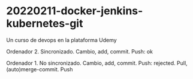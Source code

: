 # 20220211-docker-jenkins-kubernetes-git
Un curso de devops en la plataforma Udemy

Ordenador 2. Sincronizado. Cambio, add, commit. Push: ok

Ordenador 1. No sincronizado. Cambio, add, commit. Push: rejected. Pull, (auto)merge-commit. Push
